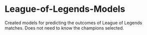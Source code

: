 # League-of-Legends-Models
Created models for predicting the outcomes of League of Legends matches. Does not need to know the champions selected.
